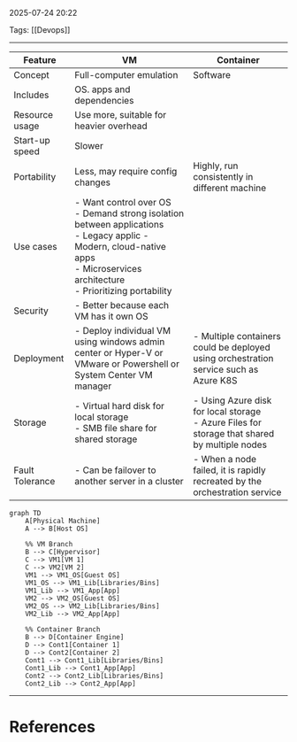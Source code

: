 2025-07-24 20:22

Tags: [[Devops]] 

---


| Feature         | VM                                                                                                                                                                                    | Container                                                                                       |
| --------------- | ------------------------------------------------------------------------------------------------------------------------------------------------------------------------------------- | ----------------------------------------------------------------------------------------------- |
| Concept         | Full-computer emulation                                                                                                                                                               | Software                                                                                        |
| Includes        | OS. apps and dependencies                                                                                                                                                             |                                                                                                 |
| Resource usage  | Use more, suitable for heavier overhead                                                                                                                                               |                                                                                                 |
| Start-up speed  | Slower                                                                                                                                                                                |                                                                                                 |
| Portability     | Less, may require config changes                                                                                                                                                      | Highly, run consistently in different machine                                                   |
| Use cases       | - Want control over OS<br>- Demand strong isolation between applications<br>- Legacy applic - Modern, cloud-native apps<br>- Microservices architecture<br>- Prioritizing portability |                                                                                                 |
| Security        | - Better because each VM has it own OS                                                                                                                                                |                                                                                                 |
| Deployment      | - Deploy individual VM using windows admin center or Hyper-V or VMware or Powershell or System Center VM manager                                                                      | - Multiple containers could be deployed using orchestration service such as Azure K8S           |
| Storage         | - Virtual hard disk for local storage<br>- SMB file share for shared storage                                                                                                          | - Using Azure disk for local storage<br>- Azure Files for storage that shared by multiple nodes |
| Fault Tolerance | - Can be failover to another server in a cluster                                                                                                                                      | - When a node failed, it is rapidly recreated by the orchestration service                      |
```mermaid
graph TD
    A[Physical Machine]
    A --> B[Host OS]
    
    %% VM Branch
    B --> C[Hypervisor]
    C --> VM1[VM 1]
    C --> VM2[VM 2]
    VM1 --> VM1_OS[Guest OS]
    VM1_OS --> VM1_Lib[Libraries/Bins]
    VM1_Lib --> VM1_App[App]
    VM2 --> VM2_OS[Guest OS]
    VM2_OS --> VM2_Lib[Libraries/Bins]
    VM2_Lib --> VM2_App[App]
    
    %% Container Branch
    B --> D[Container Engine]
    D --> Cont1[Container 1]
    D --> Cont2[Container 2]
    Cont1 --> Cont1_Lib[Libraries/Bins]
    Cont1_Lib --> Cont1_App[App]
    Cont2 --> Cont2_Lib[Libraries/Bins]
    Cont2_Lib --> Cont2_App[App]
```

---
# References
